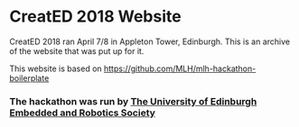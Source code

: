 # CreatED 2018 Website

CreatED 2018 ran April 7/8 in Appleton Tower, Edinburgh. This is an archive of the website that was put up for it.

This website is based on https://github.com/MLH/mlh-hackathon-boilerplate

### The hackathon was run by [The University of Edinburgh Embedded and Robotics Society](http://ears-edi.com/ "EaRS website")

